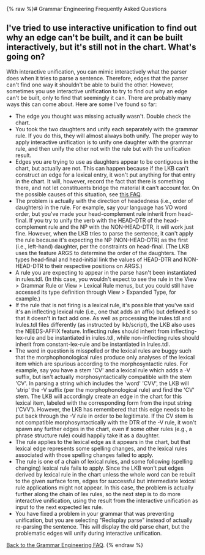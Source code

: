 {% raw %}# Grammar Engineering Frequently Asked Questions

## I've tried to use interactive unification to find out why an edge can't be built, and it can be built interactively, but it's still not in the chart. What's going on?

With interactive unification, you can mimic interactively what the
parser does when it tries to parse a sentence. Therefore, edges that the
parser can't find one way it shouldn't be able to build the other.
However, sometimes you use interactive unification to try to find out
why an edge can't be built, only to find that seemingly it can. There
are probably many ways this can come about. Here are some I've found so
far:

- The edge you thought was missing actually wasn't. Double check the
chart.
- You took the two daughters and unify each separately with the
grammar rule. If you do this, they will almost always both unify.
The proper way to apply interactive unification is to unify one
daughter with the grammar rule, and then unify the other not with
the rule but with the unification result.
- Edges you are trying to use as daughters appear to be contiguous in
the chart, but actually are not. This can happen because if the LKB
can't construct an edge for a lexical entry, it won't put anything
for that entry in the chart. It will, however, record the fact that
there is something there, and not let constituents bridge the
material it can't account for. On the possible causes of this
situation, see [this FAQ](/GeFaqWordNotInChart).
- The problem is actually with the direction of headedness (i.e.,
order of daughters) in the rule. For example, say your language has
VO word order, but you've made your head-complement rule inherit
from head-final. If you try to unify the verb with the HEAD-DTR of
the head-complement rule and the NP with the NON-HEAD-DTR, it will
work just fine. However, when the LKB tries to parse the sentence,
it can't apply the rule because it's expecting the NP (NON-HEAD-DTR)
as the first (i.e., left-hand) daughter, per the constraints on
head-final. (The LKB uses the feature ARGS to determine the order of
the daughters. The types head-final and head-initial link the values
of HEAD-DTR and NON-HEAD-DTR to their respective positions on ARGS.)
- A rule you are expecting to appear in the parse hasn't been
instantiated in rules.tdl. (In this case, you wouldn't expect to see
the rule in the View &gt; Grammar Rule or View &gt; Lexical Rule
menus, but you could still have accessed its type definition through
View &gt; Expanded Type, for example.)
- If the rule that is not firing is a lexical rule, it's possible that
you've said it's an inflecting lexical rule (i.e., one that adds an
affix) but defined it so that it doesn't in fact add one. As well as
processing the irules.tdl and lrules.tdl files differently (as
instructed by lkb/script), the LKB also uses the NEEDS-AFFIX
feature. Inflecting rules should inherit from inflecting-lex-rule
and be instantiated in irules.tdl, while non-inflecting rules should
inherit from constant-lex-rule and be instantiated in lrules.tdl.
- The word in question is misspelled or the lexical rules are buggy
such that the morphophonological rules produce only analyses of the
lexical item which are spurious according to the morphosyntactic
rules. For example, say you have a stem 'CV' and a lexical rule
which adds a -V suffix, but isn't actually morphosyntactically
compatible with the stem 'CV'. In parsing a string which includes
the 'word' 'CVV', the LKB will 'strip' the -V suffix (per the
morphophonological rule) and find the 'CV' stem. The LKB will
accordingly create an edge in the chart for this lexical item,
labeled with the corresponding form from the input string ('CVV').
However, the LKB has remembered that this edge needs to be put back
through the -V rule in order to be legitimate. If the CV stem is not
compatible morphosyntactically with the DTR of the -V rule, it won't
spawn any further edges in the chart, even if some other rules
(e.g., a phrase structure rule) could happily take it as a daughter.
- The rule applies to the lexical edge as it appears in the chart, but
that lexical edge represents some spelling changes, and the lexical
rules associated with those spelling changes failed to apply.
- The rule is one of a chain of lexical rules, and some following
(spelling changing) lexical rule fails to apply. Since the LKB won't
put edges derived by lexical rule in the chart unless the whole word
can be rebuilt to the given surface form, edges for successful but
intermediate lexical rule applications might not appear. In this
case, the problem is actually further along the chain of lex rules,
so the next step is to do more interactive unification, using the
result from the interactive unification as input to the next
expected lex rule.
- You have fixed a problem in your grammar that was preventing
unification, but you are selecting "Redisplay parse" instead of
actually re-parsing the sentence. This will display the old parse
chart, but the problematic edges will unify during interactive
unification.

[Back to the Grammar Engineering FAQ](/GrammarEngineeringFaq).
<update date omitted for speed>{% endraw %}